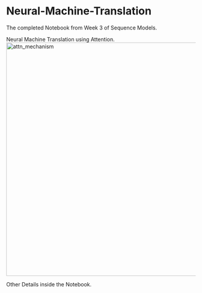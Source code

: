 # Neural-Machine-Translation
The completed Notebook from Week 3 of Sequence Models.

Neural Machine Translation using Attention.
<img width="622" alt="attn_mechanism" src="https://github.com/vizchan99/Neural-Machine-Translation/assets/33013572/4feb2ed7-f251-488c-8507-16d313abdf49">


Other Details inside the Notebook.
